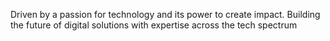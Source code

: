 Driven by a passion for technology and its power to create impact.
Building the future of digital solutions with expertise across the tech spectrum

